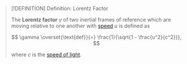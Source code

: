 >[!DEFINITION] Definition: Lorentz Factor
>
>The **Lorentz factor** $\gamma$ of two inertial frames of reference which are moving relative to one another with [speed](../../../Kinematics/Translation/Speed.md) $u$ is defined as
>
>$$
>\gamma \overset{\text{def}}{=} \frac{1}{\sqrt{1 - \frac{u^2}{c^2}}},
>$$
>
>where $c$ is the [speed of light](../../Speed%20of%20Light%20in%20a%20Vacuum.md).
>